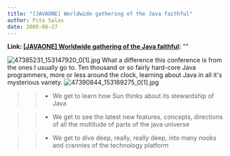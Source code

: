 ```yaml
---
title: "[JAVAONE] Worldwide gathering of the Java faithful"
author: Pito Salas
date: 2005-06-27
---
```


**Link: [[JAVAONE] Worldwide gathering of the Java faithful](None):** ""

![47385231_153147920_0\[1\].jpg](https://i0.wp.com/s3.media.squarespace.com/production/1075723/12829350/weblogs/archives/weblogs/image/47385231_153147920_0%5B1%5D.jpg?resize=250%2C250)
What a difference this conference is from the ones I usually go to. Ten
thousand or so fairly hard-core Java programmers, more or less around the
clock, learning about Java in all it's mysterious variety.
![47390844_153169275_0\[1\].jpg](https://i0.wp.com/s3.media.squarespace.com/production/1075723/12829350/weblogs/archives/weblogs/image/47390844_153169275_0%5B1%5D.jpg?resize=250%2C250)

>>

>>   * We get to learn how Sun thinks about its stewardship of Java

>>   * We get to see the latest new features, concepts, directions of all the
multitude of parts of the java universe

>>   * We get to dive deep, really, really deep, into many nooks and crannies
of the technology platform

>>


